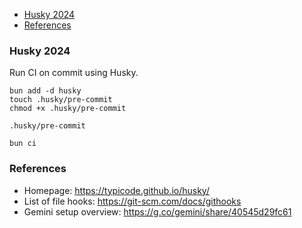 - [Husky 2024](#husky-2024)
- [References](#references)

### Husky 2024

Run CI on commit using Husky.

```
bun add -d husky
touch .husky/pre-commit
chmod +x .husky/pre-commit
```

`.husky/pre-commit`

```
bun ci
```

### References

- Homepage: https://typicode.github.io/husky/
- List of file hooks: https://git-scm.com/docs/githooks
- Gemini setup overview: https://g.co/gemini/share/40545d29fc61
